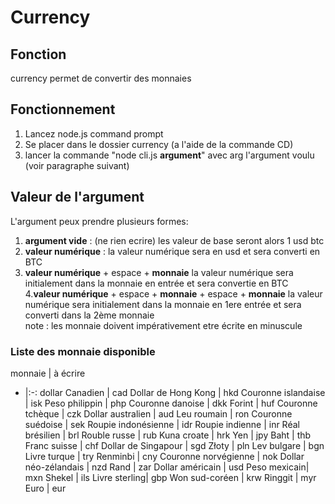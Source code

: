 # Currency


## Fonction

currency permet de convertir des monnaies


## Fonctionnement

1. Lancez node.js command prompt
2. Se placer dans le dossier currency (a l'aide de la commande CD)
3. lancer la commande "node cli.js **argument**" avec arg l'argument voulu (voir paragraphe suivant)

## Valeur de l'argument

L'argument peux prendre plusieurs formes:
1. **argument vide** : (ne rien ecrire)
  les valeur de base seront alors 1 usd btc
2. **valeur numérique** : la valeur numérique sera en usd et sera converti en BTC
3. **valeur numérique** +  espace + **monnaie** la valeur numérique sera initialement dans la monnaie en entrée et sera convertie en BTC
4.**valeur numérique** +  espace + **monnaie** + espace + **monnaie** la valeur numérique sera initialement dans la monnaie en 1ere entrée et sera converti dans la 2ème monnaie  
note : les monnaie doivent impérativement etre écrite en minuscule
### Liste des monnaie disponible

monnaie | à écrire
- |:-:
dollar Canadien | cad
Dollar de Hong Kong | hkd
Couronne islandaise | isk
Peso philippin | php
Couronne danoise | dkk
Forint | huf
Couronne tchèque | czk
Dollar australien | aud
Leu roumain | ron
Couronne suédoise | sek
Roupie indonésienne | idr
Roupie indienne | inr
Réal brésilien | brl
Rouble russe | rub
Kuna croate | hrk
Yen | jpy
Baht | thb
Franc suisse | chf
Dollar de Singapour | sgd
Złoty | pln
Lev bulgare | bgn
Livre turque | try
Renminbi | cny
Couronne norvégienne | nok
Dollar néo-zélandais | nzd
Rand | zar
Dollar américain | usd
Peso mexicain| mxn
Shekel | ils
 Livre sterling| gbp
Won sud-coréen | krw
Ringgit | myr
Euro | eur
